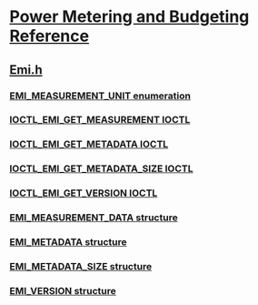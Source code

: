 # [Power Metering and Budgeting Reference](../_powermeter/index.md)
## [Emi.h](index.md)
### [EMI_MEASUREMENT_UNIT enumeration](../emi/ne-emi-emi_measurement_unit.md)
### [IOCTL_EMI_GET_MEASUREMENT IOCTL](../emi/ni-emi-ioctl_emi_get_measurement.md)
### [IOCTL_EMI_GET_METADATA IOCTL](../emi/ni-emi-ioctl_emi_get_metadata.md)
### [IOCTL_EMI_GET_METADATA_SIZE IOCTL](../emi/ni-emi-ioctl_emi_get_metadata_size.md)
### [IOCTL_EMI_GET_VERSION IOCTL](../emi/ni-emi-ioctl_emi_get_version.md)
### [EMI_MEASUREMENT_DATA structure](../emi/ns-emi-emi_measurement_data.md)
### [EMI_METADATA structure](../emi/ns-emi-emi_metadata.md)
### [EMI_METADATA_SIZE structure](../emi/ns-emi-emi_metadata_size.md)
### [EMI_VERSION structure](../emi/ns-emi-emi_version.md)
